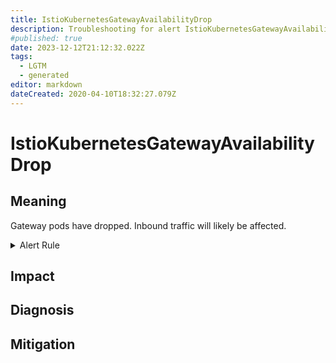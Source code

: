 ```yaml
---
title: IstioKubernetesGatewayAvailabilityDrop
description: Troubleshooting for alert IstioKubernetesGatewayAvailabilityDrop
#published: true
date: 2023-12-12T21:12:32.022Z
tags: 
  - LGTM
  - generated
editor: markdown
dateCreated: 2020-04-10T18:32:27.079Z
---
```


# IstioKubernetesGatewayAvailabilityDrop

## Meaning
[//]: # "Short paragraph that explains what the alert means"
Gateway pods have dropped. Inbound traffic will likely be affected.

<details>
  <summary>Alert Rule</summary>

{{% rule "istio/istio-internal.yml" "IstioKubernetesGatewayAvailabilityDrop" %}}

{{% comment %}}

```yaml
alert: IstioKubernetesGatewayAvailabilityDrop
expr: min(kube_deployment_status_replicas_available{deployment="istio-ingressgateway", namespace="istio-system"}) without (instance, pod) < 2
for: 1m
labels:
    severity: warning
annotations:
    summary: Istio Kubernetes gateway availability drop (instance {{ $labels.instance }})
    description: |-
        Gateway pods have dropped. Inbound traffic will likely be affected.
          VALUE = {{ $value }}
          LABELS = {{ $labels }}
    runbook: https://github.com/srerun/prometheus-alerts/blob/main/content/runbooks/istio-internal/IstioKubernetesGatewayAvailabilityDrop.md

```

{{% /comment %}}

</details>


## Impact
[//]: # "What could / will happen if the alert is not addressed"



## Diagnosis
[//]: # "Steps to take to identify the cause of the problem"



## Mitigation
[//]: # "The steps necessary to resolve the alert"

